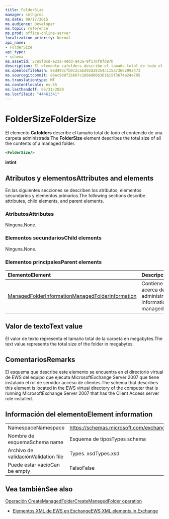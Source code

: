 ```yaml
---
title: FolderSize
manager: sethgros
ms.date: 09/17/2015
ms.audience: Developer
ms.topic: reference
ms.prod: office-online-server
localization_priority: Normal
api_name:
- FolderSize
api_type:
- schema
ms.assetid: 27e5f0cd-e23a-4ddd-943a-9f17bf0fd87b
description: El elemento cafolders describe el tamaño total de todo el contenido de una carpeta administrada.
ms.openlocfilehash: 8ed493cfb0c2cabd02d28354c115a73662992473
ms.sourcegitcommit: 88ec988f2bb67c1866d06b361615f3674a24e795
ms.translationtype: MT
ms.contentlocale: es-ES
ms.lasthandoff: 05/31/2020
ms.locfileid: "44461341"
---
```

# <a name="foldersize"></a><span data-ttu-id="823e6-103">FolderSize</span><span class="sxs-lookup"><span data-stu-id="823e6-103">FolderSize</span></span>

<span data-ttu-id="823e6-104">El elemento **Cafolders** describe el tamaño total de todo el contenido de una carpeta administrada.</span><span class="sxs-lookup"><span data-stu-id="823e6-104">The **FolderSize** element describes the total size of all the contents of a managed folder.</span></span> 
  
```xml
<FolderSize/>
```

 <span data-ttu-id="823e6-105">**int**</span><span class="sxs-lookup"><span data-stu-id="823e6-105">**int**</span></span>
## <a name="attributes-and-elements"></a><span data-ttu-id="823e6-106">Atributos y elementos</span><span class="sxs-lookup"><span data-stu-id="823e6-106">Attributes and elements</span></span>

<span data-ttu-id="823e6-107">En las siguientes secciones se describen los atributos, elementos secundarios y elementos primarios.</span><span class="sxs-lookup"><span data-stu-id="823e6-107">The following sections describe attributes, child elements, and parent elements.</span></span>
  
### <a name="attributes"></a><span data-ttu-id="823e6-108">Atributos</span><span class="sxs-lookup"><span data-stu-id="823e6-108">Attributes</span></span>

<span data-ttu-id="823e6-109">Ninguna.</span><span class="sxs-lookup"><span data-stu-id="823e6-109">None.</span></span>
  
### <a name="child-elements"></a><span data-ttu-id="823e6-110">Elementos secundarios</span><span class="sxs-lookup"><span data-stu-id="823e6-110">Child elements</span></span>

<span data-ttu-id="823e6-111">Ninguna.</span><span class="sxs-lookup"><span data-stu-id="823e6-111">None.</span></span>
  
### <a name="parent-elements"></a><span data-ttu-id="823e6-112">Elementos principales</span><span class="sxs-lookup"><span data-stu-id="823e6-112">Parent elements</span></span>

|<span data-ttu-id="823e6-113">**Elemento**</span><span class="sxs-lookup"><span data-stu-id="823e6-113">**Element**</span></span>|<span data-ttu-id="823e6-114">**Descripción**</span><span class="sxs-lookup"><span data-stu-id="823e6-114">**Description**</span></span>|
|:-----|:-----|
|[<span data-ttu-id="823e6-115">ManagedFolderInformation</span><span class="sxs-lookup"><span data-stu-id="823e6-115">ManagedFolderInformation</span></span>](managedfolderinformation.md) <br/> |<span data-ttu-id="823e6-116">Contiene información acerca de una carpeta administrada.</span><span class="sxs-lookup"><span data-stu-id="823e6-116">Contains information about a managed folder.</span></span>  <br/> |
   
## <a name="text-value"></a><span data-ttu-id="823e6-117">Valor de texto</span><span class="sxs-lookup"><span data-stu-id="823e6-117">Text value</span></span>

<span data-ttu-id="823e6-118">El valor de texto representa el tamaño total de la carpeta en megabytes.</span><span class="sxs-lookup"><span data-stu-id="823e6-118">The text value represents the total size of the folder in megabytes.</span></span>
  
## <a name="remarks"></a><span data-ttu-id="823e6-119">Comentarios</span><span class="sxs-lookup"><span data-stu-id="823e6-119">Remarks</span></span>

<span data-ttu-id="823e6-120">El esquema que describe este elemento se encuentra en el directorio virtual de EWS del equipo que ejecuta MicrosoftExchange Server 2007 que tiene instalado el rol de servidor acceso de clientes.</span><span class="sxs-lookup"><span data-stu-id="823e6-120">The schema that describes this element is located in the EWS virtual directory of the computer that is running MicrosoftExchange Server 2007 that has the Client Access server role installed.</span></span>
  
## <a name="element-information"></a><span data-ttu-id="823e6-121">Información del elemento</span><span class="sxs-lookup"><span data-stu-id="823e6-121">Element information</span></span>

|||
|:-----|:-----|
|<span data-ttu-id="823e6-122">Namespace</span><span class="sxs-lookup"><span data-stu-id="823e6-122">Namespace</span></span>  <br/> |https://schemas.microsoft.com/exchange/services/2006/types  <br/> |
|<span data-ttu-id="823e6-123">Nombre de esquema</span><span class="sxs-lookup"><span data-stu-id="823e6-123">Schema name</span></span>  <br/> |<span data-ttu-id="823e6-124">Esquema de tipos</span><span class="sxs-lookup"><span data-stu-id="823e6-124">Types schema</span></span>  <br/> |
|<span data-ttu-id="823e6-125">Archivo de validación</span><span class="sxs-lookup"><span data-stu-id="823e6-125">Validation file</span></span>  <br/> |<span data-ttu-id="823e6-126">Types. xsd</span><span class="sxs-lookup"><span data-stu-id="823e6-126">Types.xsd</span></span>  <br/> |
|<span data-ttu-id="823e6-127">Puede estar vacío</span><span class="sxs-lookup"><span data-stu-id="823e6-127">Can be empty</span></span>  <br/> |<span data-ttu-id="823e6-128">Falso</span><span class="sxs-lookup"><span data-stu-id="823e6-128">False</span></span>  <br/> |
   
## <a name="see-also"></a><span data-ttu-id="823e6-129">Vea también</span><span class="sxs-lookup"><span data-stu-id="823e6-129">See also</span></span>



[<span data-ttu-id="823e6-130">Operación CreateManagedFolder</span><span class="sxs-lookup"><span data-stu-id="823e6-130">CreateManagedFolder operation</span></span>](createmanagedfolder-operation.md)


- [<span data-ttu-id="823e6-131">Elementos XML de EWS en Exchange</span><span class="sxs-lookup"><span data-stu-id="823e6-131">EWS XML elements in Exchange</span></span>](ews-xml-elements-in-exchange.md)

